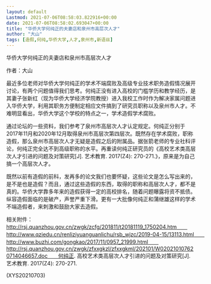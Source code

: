 ```yaml
---
layout: default
Lastmod: 2021-07-06T08:58:03.822916+00:00
date: 2021-07-06T08:58:02.693047+00:00
title: "华侨大学何纯正的夫妻店和泉州市高层次人才"
author: "大山"
tags: [造假,何纯,华侨大学,人才,泉州市,新语丝]
---
```


华侨大学何纯正的夫妻店和泉州市高层次人才

作者：大山

最近多位老师对华侨大学何纯正的学术不端腐败及高级专业技术职务造假情况展开讨论，有两个问题值得我们思考。何纯正没有进入高校的门槛学历和教学经历，是其妻子张新红（现为华侨大学经济学院教授）进入我校工作时作为解决家属问题进入华侨大学，利用其职务方便制定相应文件搞到了研究员职称以及泉州市人才。不难明显看出，华侨大学这个学校的特点之一，学术造假学术腐败。

通过论坛的一些资料，我们参考了泉州市高层次人才认定规定。何纯正分别于2017年11月和2020年12月取得泉州市高层次第四层次。既然存在学术腐败，职称造假，那么泉州市高层次人才无疑是造假之后的附属品。据张箭老师的专业社科评论，何纯正完全达不到高级职称的水平。再重读何纯正研究员的《高校艺术类高层次人才引进的问题及对策研究[J]. 艺术教育. 2017(Z4): 270-271.》，原来是为自己搞一个高层次人才。

既然以前有造假的前科，发再多的论文我们也要怀疑，这些论文是怎么写出来的，是不是也是造假？而且，通过这些造假的东西，取得的职称和高层次人才，都不是真的。华侨大学靠多年来的造假获得一定的高校排名，随着问题曝露将资不抵债。纵容造假面临的是破产，声誉严重下滑。更有一大批像何纯正和蒲继雄这样的学术不端造假者，来刺激和鼓励大家去造假。

相关附件：　　http://rsj.quanzhou.gov.cn/zwgk/zcfg/201811/t20181119_1750204.htm　　http://www.qziedu.cn/renliziyuanguanlichu/rsb_wjzc/2019-04-15/13113.html　　http://www.buzhi.com/gongkao/2017/11/0957_21999.html　　http://rsj.quanzhou.gov.cn/zwgk/zfxxgkzl/zfxxgkml/202101/W020210107620714046657.doc　　何纯正. 高校艺术类高层次人才引进的问题及对策研究[J]. 艺术教育. 2017(Z4): 270-271.

(XYS20210703)

